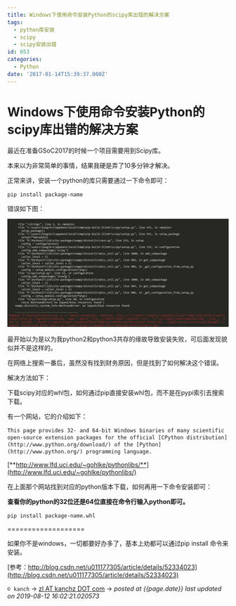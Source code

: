 ```yaml
---
title: Windows下使用命令安装Python的scipy库出错的解决方案
tags:
  - python库安装
  - scipy
  - scipy安装出错
id: 653
categories:
  - Python
date: '2017-01-14T15:39:37.000Z'
---
```


# Windows下使用命令安装Python的scipy库出错的解决方案

最近在准备GSoC2017的时候一个项目需要用到Scipy库。

本来以为非常简单的事情，结果我硬是弄了10多分钟才解决。

正常来讲，安装一个python的库只需要通过一下命令即可：

```
pip install package-name
```

错误如下图：

[![QQ&#x622A;&#x56FE;20170114112205](https://raw.githubusercontent.com/ankanch/blog/master/images/wp-content/uploads/2017/01/QQ截图20170114112205.jpg)](https://raw.githubusercontent.com/ankanch/blog/master/images/wp-content/uploads/2017/01/QQ截图20170114112205.jpg)

最开始以为是以为我python2和python3共存的缘故导致安装失败，可后面发现貌似并不是这样的。

在网络上搜索一番后，虽然没有找到财务原因，但是找到了如何解决这个错误。

解决方法如下：

下载scipy对应的whl包，如何通过pip直接安装whl包，而不是在pypi索引去搜索下载。

有一个网站，它的介绍如下：

```
This page provides 32- and 64-bit Windows binaries of many scientific open-source extension packages for the official [CPython distribution](http://www.python.org/download/) of the [Python](http://www.python.org/) programming language.
```

[**http://www.lfd.uci.edu/~gohlke/pythonlibs/**](http://www.lfd.uci.edu/~gohlke/pythonlibs/)

在上面那个网站找到对应的python版本下载，如何再用一下命令安装即可：

**查看你的python的32位还是64位直接在命令行输入python即可。**

```
pip install package-name.whl
```

===================

如果你不是windows，一切都要好办多了，基本上劝都可以通过pip install 命令来安装。

[参考：http://blog.csdn.net/u011177305/article/details/52334023](http://blog.csdn.net/u011177305/article/details/52334023)





`© kanch` → [zl AT kanchz DOT com](kanchisme@gmail.com) → _posted at {{page.date}}_
_last updated on 2019-08-12 16:02:21.020573_